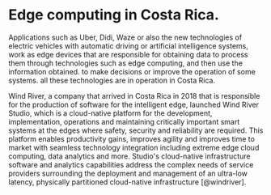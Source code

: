 # Edge computing in Costa Rica.

Applications such as Uber, Didi, Waze or also the new technologies of electric vehicles 
with automatic driving or artificial intelligence systems, work as edge devices that are 
responsible for obtaining data to process them through technologies such as edge computing, 
and then use the information obtained. to make decisions or improve the operation of some 
systems. all these technologies are in operation in Costa Rica.

Wind River, a company that arrived in Costa Rica in 2018 that is responsible for the production 
of software for the intelligent edge, launched Wind River Studio, which is a cloud-native 
platform for the development, implementation, operations and maintaining critically important 
smart systems at the edges where safety, security and reliability are required. 
This platform enables productivity gains, improves agility and improves time to market with 
seamless technology integration including extreme edge cloud computing, data analytics and more.
Studio's cloud-native infrastructure software and analytics capabilities address the complex needs 
of service providers surrounding the deployment and management of an ultra-low latency, physically 
partitioned cloud-native infrastructure [@windriver].
